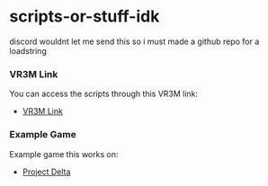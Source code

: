# scripts-or-stuff-idk

discord wouldnt let me send this so i must made a github repo for a loadstring


### VR3M Link
You can access the scripts through this VR3M link:
- [VR3M Link](https://v3rmillion.net/showthread.php?tid=1214181)

### Example Game
Example game this works on:
- [Project Delta](https://www.roblox.com/games/7336302630/Project-Delta)
